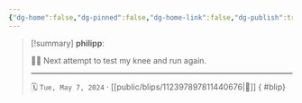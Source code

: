 ```yaml
---
{"dg-home":false,"dg-pinned":false,"dg-home-link":false,"dg-publish":true,"type":"blip","disabled rules":["yaml-title","yaml-title-alias","file-name-heading"],"title":"philipp on mastodon @ 2024-05-07","created-date":"2024-05-07T04:23:33","id":112397897811440670,"updated-date":"2025-05-02T08:50:44","dg-path":"blips/112397897811440676.md","permalink":"/blips/112397897811440676/","dgPassFrontmatter":true}
---
```


> [!summary] **philipp**:
>
> 🏃‍♂️ Next attempt to test my knee and run again.
> - - -
>
> 🗓️ `Tue, May 7, 2024` · [[public/blips/112397897811440676\|🔗]]
{ #blip}

